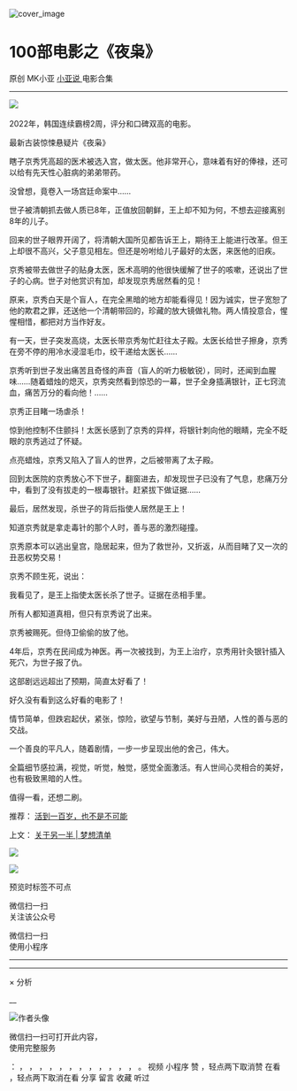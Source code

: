![cover_image](http://mmbiz.qpic.cn/mmbiz_jpg/A8SKDch4cJF2KsKTVb8Iib8UKgFnAEHpWUQLkAvhwU2KFGnQBd3H2BMCusAZuDGlibwhib4XFYHYVFS4wZKtW18IA/0?wx_fmt=jpeg)

#  100部电影之《夜枭》

原创  MK小亚  [ 小亚说 ](https://mp.weixin.qq.com/mp/appmsgalbum?__biz=MzUxNDAwNTk0MQ==&action=getalbum&album_id=2480908578841772032#wechat_redirect) 电影合集

__ _ _ _ _

  

![](https://mmbiz.qpic.cn/mmbiz_png/A8SKDch4cJF2KsKTVb8Iib8UKgFnAEHpW8icpVwhNNZpsy08qa8dcuBWFpCJLE9lOicqvBWgWFib6A7ZCcaPffo7XA/640?wx_fmt=png)
​

  

2022年，韩国连续霸榜2周，评分和口碑双高的电影。

最新古装惊悚悬疑片《夜枭》

  

瞎子京秀凭高超的医术被选入宫，做太医。他非常开心，意味着有好的俸禄，还可以给有先天性心脏病的弟弟带药。

  

没曾想，竟卷入一场宫廷命案中……

  

世子被清朝抓去做人质已8年，正值放回朝鲜，王上却不知为何，不想去迎接离别8年的儿子。

  

回来的世子眼界开阔了，将清朝大国所见都告诉王上，期待王上能进行改革。但王上却很不高兴，父子意见相左。但还是吩咐给儿子最好的太医，来医他的旧疾。

  

京秀被带去做世子的贴身太医，医术高明的他很快缓解了世子的咳嗽，还说出了世子的心病。世子对他赏识有加，却发现京秀居然看的见！

  

原来，京秀白天是个盲人，在完全黑暗的地方却能看得见！因为诚实，世子宽恕了他的欺君之罪，还送他一个清朝带回的，珍藏的放大镜做礼物。两人情投意合，惺惺相惜，都把对方当作好友。

  

有一天，世子突发高烧，太医长带京秀匆忙赶往太子殿。太医长给世子擦身，京秀在旁不停的用冷水浸湿毛巾，绞干递给太医长……

  

京秀听到世子发出痛苦且奇怪的声音（盲人的听力极敏锐），同时，还闻到血腥味……随着蜡烛的熄灭，京秀突然看到惊恐的一幕，世子全身插满银针，正七窍流血，痛苦万分的看向他！……

  

京秀正目睹一场虐杀！

  

惊到他控制不住颤抖！太医长感到了京秀的异样，将银针刺向他的眼睛，完全不眨眼的京秀逃过了怀疑。

点亮蜡烛，京秀又陷入了盲人的世界，之后被带离了太子殿。

  

回到太医院的京秀放心不下世子，翻窗进去，却发现世子已没有了气息，悲痛万分中，看到了没有拔走的一根毒银针。赶紧拔下做证据……

  

最后，居然发现，杀世子的背后指使人居然是王上！

  

知道京秀就是拿走毒针的那个人时，善与恶的激烈碰撞。

京秀原本可以逃出皇宫，隐居起来，但为了救世孙，又折返，从而目睹了又一次的丑恶权势交易！

  

京秀不顾生死，说出：

我看见了，是王上指使太医长杀了世子。证据在丞相手里。

  

所有人都知道真相，但只有京秀说了出来。

  

京秀被赐死。但侍卫偷偷的放了他。

  

4年后，京秀在民间成为神医。再一次被找到，为王上治疗，京秀用针灸银针插入死穴，为世子报了仇。

  

这部剧远远超出了预期，简直太好看了！

好久没有看到这么好看的电影了！

  

情节简单，但跌宕起伏，紧张，惊险，欲望与节制，美好与丑陋，人性的善与恶的交战。

  

一个善良的平凡人，随着剧情，一步一步呈现出他的舍己，伟大。

  

全篇细节感拉满，视觉，听觉，触觉，感觉全面激活。有人世间心灵相合的美好，也有极致黑暗的人性。

  

值得一看，还想二刷。

  

  

  

  

  

推荐： [ 活到一百岁，也不是不可能
](http://mp.weixin.qq.com/s?__biz=MzUxNDAwNTk0MQ==&mid=2247483704&idx=1&sn=dfbbe1321750ce81b34879745eea796b&chksm=f94dcfe2ce3a46f4d523630b552fa2c792af6b85392f0f7001b73b2629da0756981ddc719b0c&scene=21#wechat_redirect)  

上文： [ 关于另一半 | 梦想清单
](https://mp.weixin.qq.com/s?__biz=MzUxNDAwNTk0MQ==&mid=2247483894&idx=1&sn=25f8a0e9bd3f96dafb093d9d0ed82e96&chksm=f94dcf2cce3a463aa779edecf27544e4fa935148456d1972fd2cb3c87cb8a654833652d94f56&token=1279964396&lang=zh_CN&scene=21#wechat_redirect)

![](https://mmbiz.qpic.cn/mmbiz_gif/b96CibCt70iaZ7Bia3Wm91cEuWhERXfCYjTia9tf7aMjVBNRETSa2NpGjCV6tyNvgCLos8LBgwEgxcwaIw8zdOsG7A/640?wx_fmt=gif)

![](https://mmbiz.qpic.cn/mmbiz_jpg/A8SKDch4cJEicCnqTxiatgGquhIicZ1wJ1Dth5YOOzoYV7U4N3HmiaO0vVAzjOpBVdtF0gnL632Fc7HqiaDmgveQDEw/640?wx_fmt=jpeg)

  

预览时标签不可点

微信扫一扫  
关注该公众号



微信扫一扫  
使用小程序

****



****



×  分析

__

![作者头像](http://mmbiz.qpic.cn/mmbiz_png/A8SKDch4cJE0KicTMyrVCx3VLqEgic5sJ1V5QeGZTibG9GLZlSCXSj5ByXNkib5PBrZVMkI41KKxgwE1K9gfypUeRg/0?wx_fmt=png)

微信扫一扫可打开此内容，  
使用完整服务

：  ，  ，  ，  ，  ，  ，  ，  ，  ，  ，  ，  ，  。  视频  小程序  赞  ，轻点两下取消赞  在看  ，轻点两下取消在看
分享  留言  收藏  听过

